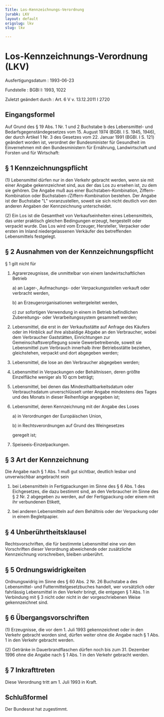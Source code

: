 ```yaml
---
Title: Los-Kennzeichnungs-Verordnung
jurabk: LKV
layout: default
origslug: lkv
slug: lkv

---
```


# Los-Kennzeichnungs-Verordnung (LKV)

Ausfertigungsdatum
:   1993-06-23

Fundstelle
:   BGBl I: 1993, 1022

Zuletzt geändert durch
:   Art. 6 V v. 13.12.2011 I 2720

## Eingangsformel

Auf Grund des § 19 Abs. 1 Nr. 1 und 2 Buchstabe b des Lebensmittel-
und Bedarfsgegenständegesetzes vom 15. August 1974 (BGBl. I S. 1945,
1946), der durch Artikel 1 Nr. 3 des Gesetzes vom 22. Januar 1991
(BGBl. I S. 121) geändert worden ist, verordnet der Bundesminister für
Gesundheit im Einvernehmen mit den Bundesministern für Ernährung,
Landwirtschaft und Forsten und für Wirtschaft:

## § 1 Kennzeichnungspflicht

(1) Lebensmittel dürfen nur in den Verkehr gebracht werden, wenn sie
mit einer Angabe gekennzeichnet sind, aus der das Los zu ersehen ist,
zu dem sie gehören. Die Angabe muß aus einer Buchstaben-Kombination,
Ziffern-Kombination oder Buchstaben-/Ziffern-Kombination bestehen. Der
Angabe ist der Buchstabe "L" voranzustellen, soweit sie sich nicht
deutlich von den anderen Angaben der Kennzeichnung unterscheidet.

(2) Ein Los ist die Gesamtheit von Verkaufseinheiten eines
Lebensmittels, das unter praktisch gleichen Bedingungen erzeugt,
hergestellt oder verpackt wurde. Das Los wird vom Erzeuger,
Hersteller, Verpacker oder ersten im Inland niedergelassenen Verkäufer
des betreffenden Lebensmittels festgelegt.

## § 2 Ausnahmen von der Kennzeichnungspflicht

§ 1 gilt nicht für

1.  Agrarerzeugnisse, die unmittelbar von einem landwirtschaftlichen
    Betrieb

    a)  an Lager-, Aufmachungs- oder Verpackungsstellen verkauft oder
        verbracht werden,


    b)  an Erzeugerorganisationen weitergeleitet werden,


    c)  zur sofortigen Verwendung in einem in Betrieb befindlichen
        Zubereitungs- oder Verarbeitungssystem gesammelt werden;





2.  Lebensmittel, die erst in der Verkaufsstätte auf Anfrage des Käufers
    oder im Hinblick auf ihre alsbaldige Abgabe an den Verbraucher, wobei
    dem Verbraucher Gaststätten, Einrichtungen zur
    Gemeinschaftsverpflegung sowie Gewerbetreibende, soweit sie
    Lebensmittel zum Verbrauch innerhalb ihrer Betriebsstätte beziehen,
    gleichstehen, verpackt und dort abgegeben werden;


3.  Lebensmittel, die lose an den Verbraucher abgegeben werden;


4.  Lebensmittel in Verpackungen oder Behältnissen, deren größte
    Einzelfläche weniger als 10
    qcm beträgt;


5.  Lebensmittel, bei denen das Mindesthaltbarkeitsdatum oder
    Verbrauchsdatum unverschlüsselt unter Angabe mindestens des Tages und
    des Monats in dieser Reihenfolge angegeben ist;


6.  Lebensmittel, deren Kennzeichnung mit der Angabe des Loses

    a)  in Verordnungen der Europäischen Union,


    b)  in Rechtsverordnungen auf Grund des Weingesetzes




    geregelt ist;


7.  Speiseeis-Einzelpackungen.

## § 3 Art der Kennzeichnung

Die Angabe nach § 1 Abs. 1 muß gut sichtbar, deutlich lesbar und
unverwischbar angebracht sein


1.  bei Lebensmitteln in Fertigpackungen im Sinne des § 6 Abs. 1 des
    Eichgesetzes, die dazu bestimmt sind, an den Verbraucher im Sinne des
    § 2 Nr. 2 abgegeben zu werden, auf der Fertigpackung oder einem mit
    ihr verbundenen Etikett,


2.  bei anderen Lebensmitteln auf dem Behältnis oder der Verpackung oder
    in einem Begleitpapier.

## § 4 Unberührtheitsklausel

Rechtsvorschriften, die für bestimmte Lebensmittel eine von den
Vorschriften dieser Verordnung abweichende oder zusätzliche
Kennzeichnung vorschreiben, bleiben unberührt.

## § 5 Ordnungswidrigkeiten

Ordnungswidrig im Sinne des § 60 Abs. 2 Nr. 26 Buchstabe a des
Lebensmittel- und Futtermittelgesetzbuches handelt, wer vorsätzlich
oder fahrlässig Lebensmittel in den Verkehr bringt, die entgegen § 1
Abs. 1 in Verbindung mit § 3 nicht oder nicht in der vorgeschriebenen
Weise gekennzeichnet sind.

## § 6 Übergangsvorschriften

(1) Erzeugnisse, die vor dem 1. Juli 1993 gekennzeichnet oder in den
Verkehr gebracht worden sind, dürfen weiter ohne die Angabe nach § 1
Abs. 1 in den Verkehr gebracht werden.

(2) Getränke in Dauerbrandflaschen dürfen noch bis zum 31. Dezember
1996 ohne die Angabe nach § 1 Abs. 1 in den Verkehr gebracht werden.

## § 7 Inkrafttreten

Diese Verordnung tritt am 1. Juli 1993 in Kraft.

## Schlußformel

Der Bundesrat hat zugestimmt.

